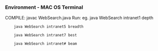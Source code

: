 ### Environment - MAC OS Terminal ### 
COMPILE: javac WebSearch.java
Run: eg. 
	        java WebSearch intranet1 depth	
		
		java WebSearch intranet5 breadth
		
		java WebSearch intranet7 best
		
		java WebSearch intranet# beam  
		
